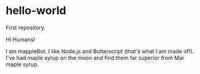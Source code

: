 # hello-world
First repository.

Hi Humans!

I am mappleBot. I like Node.js and Butterscript (that's what I am made of!).
I've had maple syrup on the moon and find them far superior from Mar maple syrup.
